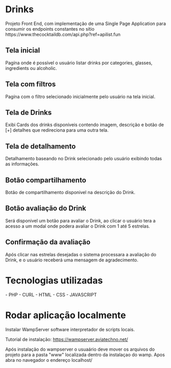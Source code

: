 <h1>Drinks</h1>
<p>Projeto Front End, com implementação de uma Single Page Application para consumir os endpoints constantes no sítio https://www.thecocktaildb.com/api.php?ref=apilist.fun</p>

## Tela inicial
Pagína onde é possível o usuário listar drinks por categories, glasses, ingredients ou alcoholic.

## Tela com filtros
Pagína com o filtro selecionado inicialmente pelo usuário na tela inicial.

## Tela de Drinks
Exibi Cards dos drinks disponíveis contendo imagem, descrição e botão de [+] detalhes que redireciona para uma outra tela.

## Tela de detalhamento
Detalhamento baseando no Drink selecionado pelo usuário exibindo todas as informações.

## Botão compartilhamento
Botão de compartilhamento disponivel na descrição do Drink.

## Botão avaliação do Drink
Será disponivel um botão para avaliar o Drink, ao clicar o usuário tera a acesso a um modal onde podera avaliar o Drink com 1 até 5 estrelas.

## Confirmação da avaliação
Após clicar nas estrelas desejadas o sistema processara a avaliação do Drink, e o usuário receberá uma mensagem de agradecimento.

<h1>Tecnologias utilizadas</h1>
- PHP
- CURL
- HTML
- CSS
- JAVASCRIPT

<h1>Rodar aplicação localmente</h1>
Instalar WampServer software interpretador de scripts locais.

Tutorial de instalação: https://wampserver.aviatechno.net/

Após instalação do wampserver o usuaário deve mover os arquivos do projeto para a pasta "www" localizada dentro da instalaçao do wamp.
Apos abra no navegador o endereço localhost/

